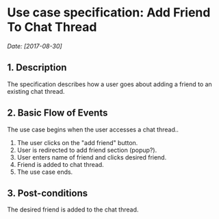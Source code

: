 # Use case specification: Add Friend To Chat Thread

*Date: [2017-08-30]*

## 1. Description

  The specification describes how a user goes about adding a friend to an existing chat thread.

## 2. Basic Flow of Events

  The use case begins when the user accesses a chat thread..

  1. The user clicks on the "add friend" button.
  2. User is redirected to add friend section (popup?).
  3. User enters name of friend and clicks desired friend.
  4. Friend is added to chat thread.
  5. The use case ends.

## 3. Post-conditions
  The desired friend is added to the chat thread.